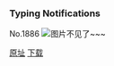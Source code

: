 ### Typing Notifications
No.1886
![图片不见了~~~](https://imgs.xkcd.com/comics/typing_notifications.png)

[原址](https://xkcd.com//1886) [下载](https://imgs.xkcd.com/comics/typing_notifications.png)

